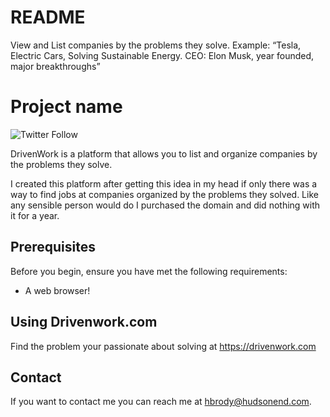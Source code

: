 # README

View and List companies by the problems they solve.
Example: “Tesla, Electric Cars, Solving Sustainable Energy.
          CEO: Elon Musk, year founded, major breakthroughs”

# Project name

![Twitter Follow](https://img.shields.io/twitter/follow/heshiebee?style=social)

DrivenWork is a platform that allows you to list and organize companies by the problems they solve.

I created this platform after getting this idea in my head if only there was a way to find jobs at companies organized by the problems they solved. Like any sensible person would do I purchased the domain and did nothing with it for a year.

## Prerequisites

Before you begin, ensure you have met the following requirements:
<!--- These are just example requirements. Add, duplicate or remove as required --->
* A web browser!

## Using Drivenwork.com

Find the problem your passionate about solving at https://drivenwork.com

## Contact

If you want to contact me you can reach me at hbrody@hudsonend.com.

